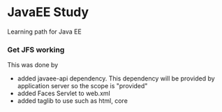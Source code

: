 # JavaEE Study
Learning path for Java EE

### Get JFS working
This was done by

* added javaee-api dependency. This dependency will be provided by application server so the scope is "provided"
* added Faces Servlet to web.xml
* added taglib to use such as html, core